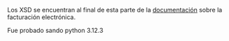 Los XSD se encuentran al final de esta parte de la [documentación](https://dgii.gov.do/cicloContribuyente/facturacion/comprobantesFiscalesElectronicosE-CF/Paginas/documentacionSobreE-CF.aspx) sobre la facturación electrónica.

Fue probado sando python 3.12.3
